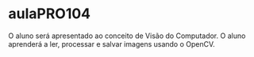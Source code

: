 # aulaPRO104
O aluno será apresentado ao conceito de Visão do Computador. O aluno aprenderá a ler, processar e salvar imagens usando o OpenCV.
